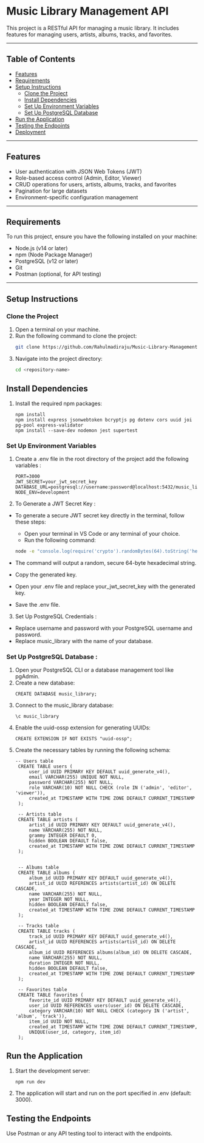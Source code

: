 # Music Library Management API

This project is a RESTful API for managing a music library. It includes features for managing users, artists, albums, tracks, and favorites.

---

## Table of Contents
- [Features](#features)
- [Requirements](#requirements)
- [Setup Instructions](#setup-instructions)
  - [Clone the Project](#clone-the-project)
  - [Install Dependencies](#install-dependencies)
  - [Set Up Environment Variables](#set-up-environment-variables)
  - [Set Up PostgreSQL Database](#set-up-postgresql-database)
- [Run the Application](#run-the-application)
- [Testing the Endpoints](#testing-the-endpoints)
- [Deployment](#deployment)

---

## Features
- User authentication with JSON Web Tokens (JWT)
- Role-based access control (Admin, Editor, Viewer)
- CRUD operations for users, artists, albums, tracks, and favorites
- Pagination for large datasets
- Environment-specific configuration management

---

## Requirements
To run this project, ensure you have the following installed on your machine:
- Node.js (v14 or later)
- npm (Node Package Manager)
- PostgreSQL (v12 or later)
- Git
- Postman (optional, for API testing)

---

## Setup Instructions

### Clone the Project
1. Open a terminal on your machine.
2. Run the following command to clone the project:
   ```bash
   git clone https://github.com/Rahulmadiraju/Music-Library-Management-API.git
   ```
3. Navigate into the project directory:
   ```bash
   cd <repository-name>
   ```

## Install Dependencies
1. Install the required npm packages:
   ```
   npm install
   npm install express jsonwebtoken bcryptjs pg dotenv cors uuid joi pg-pool express-validator
   npm install --save-dev nodemon jest supertest
   ```

### Set Up Environment Variables
1. Create a .env file in the root directory of the project add the following variables :

   ```
   PORT=3000
   JWT_SECRET=your_jwt_secret_key
   DATABASE_URL=postgresql://username:password@localhost:5432/music_library
   NODE_ENV=development
   ```

2. To Generate a JWT Secret Key :

- To generate a secure JWT secret key directly in the terminal, follow these steps:

   - Open your terminal in VS Code or any terminal of your choice.
   - Run the following command:
   ```bash
   node -e "console.log(require('crypto').randomBytes(64).toString('hex'))"
   ```
- The command will output a random, secure 64-byte hexadecimal string.
- Copy the generated key.
- Open your .env file and replace your_jwt_secret_key with the generated key.
- Save the .env file.

3. Set Up PostgreSQL Credentials :

- Replace username and password with your PostgreSQL username and password.
- Replace music_library with the name of your database.


### Set Up PostgreSQL Database :

1. Open your PostgreSQL CLI or a database management tool like pgAdmin.
2. Create a new database:
   ```
   CREATE DATABASE music_library;
   ```
3. Connect to the music_library database:
   ```
   \c music_library
   ```
4. Enable the uuid-ossp extension for generating UUIDs:
   ```
   CREATE EXTENSION IF NOT EXISTS "uuid-ossp";
   ```
5. Create the necessary tables by running the following schema:
   ```
   -- Users table
    CREATE TABLE users (
        user_id UUID PRIMARY KEY DEFAULT uuid_generate_v4(),
        email VARCHAR(255) UNIQUE NOT NULL,
        password VARCHAR(255) NOT NULL,
        role VARCHAR(10) NOT NULL CHECK (role IN ('admin', 'editor', 'viewer')),
        created_at TIMESTAMP WITH TIME ZONE DEFAULT CURRENT_TIMESTAMP
    );

    -- Artists table
    CREATE TABLE artists (
        artist_id UUID PRIMARY KEY DEFAULT uuid_generate_v4(),
        name VARCHAR(255) NOT NULL,
        grammy INTEGER DEFAULT 0,
        hidden BOOLEAN DEFAULT false,
        created_at TIMESTAMP WITH TIME ZONE DEFAULT CURRENT_TIMESTAMP
    );
   

    -- Albums table
    CREATE TABLE albums (
        album_id UUID PRIMARY KEY DEFAULT uuid_generate_v4(),
        artist_id UUID REFERENCES artists(artist_id) ON DELETE CASCADE,
        name VARCHAR(255) NOT NULL,
        year INTEGER NOT NULL,
        hidden BOOLEAN DEFAULT false,
        created_at TIMESTAMP WITH TIME ZONE DEFAULT CURRENT_TIMESTAMP
    );

    -- Tracks table
    CREATE TABLE tracks (
        track_id UUID PRIMARY KEY DEFAULT uuid_generate_v4(),
        artist_id UUID REFERENCES artists(artist_id) ON DELETE CASCADE,
        album_id UUID REFERENCES albums(album_id) ON DELETE CASCADE,
        name VARCHAR(255) NOT NULL,
        duration INTEGER NOT NULL,
        hidden BOOLEAN DEFAULT false,
        created_at TIMESTAMP WITH TIME ZONE DEFAULT CURRENT_TIMESTAMP
    );
   
    -- Favorites table
    CREATE TABLE favorites (
        favorite_id UUID PRIMARY KEY DEFAULT uuid_generate_v4(),
        user_id UUID REFERENCES users(user_id) ON DELETE CASCADE,
        category VARCHAR(10) NOT NULL CHECK (category IN ('artist', 'album', 'track')),
        item_id UUID NOT NULL,
        created_at TIMESTAMP WITH TIME ZONE DEFAULT CURRENT_TIMESTAMP,
        UNIQUE(user_id, category, item_id)
    );
   ```

## Run the Application

1. Start the development server:
   ```
   npm run dev
   ```
2. The application will start and run on the port specified in .env (default: 3000).

## Testing the Endpoints

Use Postman or any API testing tool to interact with the endpoints.



